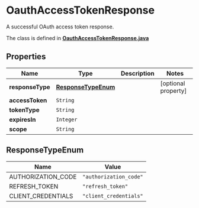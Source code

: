 

# OauthAccessTokenResponse

A successful OAuth access token response.

The class is defined in **[OauthAccessTokenResponse.java](../../src/main/java/org/openapitools/model/OauthAccessTokenResponse.java)**

## Properties

Name | Type | Description | Notes
------------ | ------------- | ------------- | -------------
**responseType** | [**ResponseTypeEnum**](#ResponseTypeEnum) |  |  [optional property]
**accessToken** | `String` |  | 
**tokenType** | `String` |  | 
**expiresIn** | `Integer` |  | 
**scope** | `String` |  | 

## ResponseTypeEnum

Name | Value
---- | -----
AUTHORIZATION_CODE | `"authorization_code"`
REFRESH_TOKEN | `"refresh_token"`
CLIENT_CREDENTIALS | `"client_credentials"`






